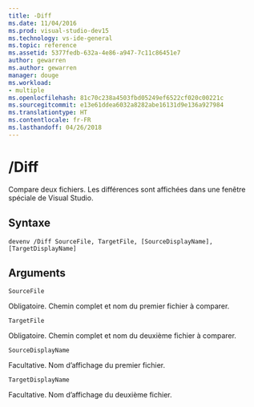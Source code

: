 ```yaml
---
title: -Diff
ms.date: 11/04/2016
ms.prod: visual-studio-dev15
ms.technology: vs-ide-general
ms.topic: reference
ms.assetid: 5377fedb-632a-4e86-a947-7c11c86451e7
author: gewarren
ms.author: gewarren
manager: douge
ms.workload:
- multiple
ms.openlocfilehash: 81c70c238a4503fbd05249ef6522cf020c00221c
ms.sourcegitcommit: e13e61ddea6032a8282abe16131d9e136a927984
ms.translationtype: HT
ms.contentlocale: fr-FR
ms.lasthandoff: 04/26/2018
---
```

# <a name="diff"></a>/Diff
Compare deux fichiers. Les différences sont affichées dans une fenêtre spéciale de Visual Studio.

## <a name="syntax"></a>Syntaxe

```
devenv /Diff SourceFile, TargetFile, [SourceDisplayName],[TargetDisplayName]
```

## <a name="arguments"></a>Arguments
 `SourceFile`

 Obligatoire. Chemin complet et nom du premier fichier à comparer.

 `TargetFile`

 Obligatoire. Chemin complet et nom du deuxième fichier à comparer.

 `SourceDisplayName`

 Facultative. Nom d’affichage du premier fichier.

 `TargetDisplayName`

 Facultative. Nom d’affichage du deuxième fichier.